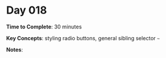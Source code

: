 # Day 018

**Time to Complete**: 30 minutes

**Key Concepts**: styling radio buttons, general sibling selector `~`

**Notes**:
